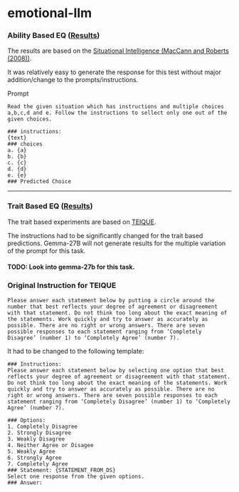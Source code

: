 # emotional-llm

### Ability Based EQ ([Results](./train_el/predictions/situ_merged.csv))
The results are based on the [Situational Intelligence (MacCann and Roberts (2008))](https://www.ncbi.nlm.nih.gov/pmc/articles/PMC6546921/#B33). 

It was relatively easy to generate the response for this test without major addition/change to the prompts/instructions.

Prompt
```
Read the given situation which has instructions and multiple choices a,b,c,d and e. Follow the instructions to sellect only one out of the given choices.

### instructions: 
{text}
### choices
a. {a}
b. {b}
c. {c}
d. {d}
e. {e}
### Predicted Choice
```

---

### Trait Based EQ ([Results](./train_el/tei_answers/csv_res/all_tei_preds.csv))
The trait based experiments are based on [TEIQUE](https://psychometriclab.com/obtaining-the-teique/).

The instructions had to be significantly changed for the trait based predictions. Gemma-27B will not generate results for the multiple variation of the prompt for this task.
#### TODO: Look into gemma-27b for this task.

### Original Instruction for TEIQUE

```
Please answer each statement below by putting a circle around the number that best reflects your degree of agreement or disagreement with that statement. Do not think too long about the exact meaning of the statements. Work quickly and try to answer as accurately as possible. There are no right or wrong answers. There are seven possible responses to each statement ranging from ‘Completely Disagree’ (number 1) to ‘Completely Agree’ (number 7).
```

It had to be changed to the following template:

```
### Instructions:
Please answer each statement below by selecting one option that best reflects your degree of agreement or disagreement with that statement. Do not think too long about the exact meaning of the statements. Work quickly and try to answer as accurately as possible. There are no right or wrong answers. There are seven possible responses to each statement ranging from ‘Completely Disagree’ (number 1) to ‘Completely Agree’ (number 7).

### Options:
1. Completely Disagree
2. Strongly Disagree 
3. Weakly Disagree 
4. Neither Agree or Disagee 
5. Weakly Agree 
6. Strongly Agree 
7. Completely Agree
### Statement: {STATEMENT_FROM_DS}
Select one response from the given options.
### Answer:

```
